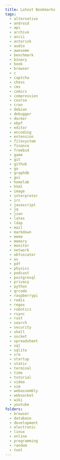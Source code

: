 ```yaml
---
title: Latest Bookmarks
tags:
  - alternative
  - android
  - api
  - archive
  - ascii
  - asterisk
  - audio
  - awesome
  - benchmark
  - binary
  - book
  - browser
  - c
  - captcha
  - chess
  - cms
  - comics
  - compression
  - course
  - cron
  - debian
  - debugger
  - docker
  - ebpf
  - editor
  - encoding
  - extension
  - filesystem
  - finance
  - freebsd
  - game
  - git
  - github
  - go
  - graphdb
  - gui
  - homelab
  - html
  - image
  - interpreter
  - irc
  - javascript
  - jq
  - json
  - latex
  - ldap
  - mail
  - markdown
  - meme
  - memory
  - monitor
  - network
  - obfuscator
  - os
  - pdf
  - physics
  - podcast
  - postgresql
  - privacy
  - python
  - qrcode
  - raspberrypi
  - redis
  - regex
  - robotics
  - rsync
  - rust
  - search
  - security
  - shell
  - socket
  - spreadsheet
  - sql
  - sqlite
  - sre
  - startup
  - static
  - terminal
  - time
  - tutorial
  - video
  - vim
  - webassembly
  - websocket
  - wiki
  - youtube
folders:
  - browser
  - database
  - development
  - electronic
  - linux
  - online
  - programming
  - random
  - tool
---
```

